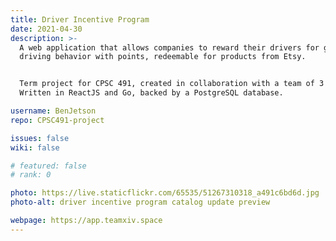 ```yaml
---
title: Driver Incentive Program
date: 2021-04-30
description: >-
  A web application that allows companies to reward their drivers for good
  driving behavior with points, redeemable for products from Etsy.


  Term project for CPSC 491, created in collaboration with a team of 3 others.
  Written in ReactJS and Go, backed by a PostgreSQL database.

username: BenJetson
repo: CPSC491-project

issues: false
wiki: false

# featured: false
# rank: 0

photo: https://live.staticflickr.com/65535/51267310318_a491c6bd6d.jpg
photo-alt: driver incentive program catalog update preview

webpage: https://app.teamxiv.space
---
```

